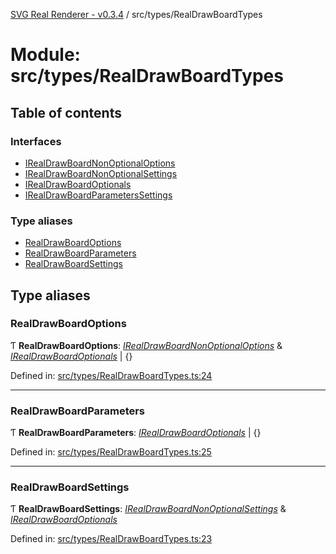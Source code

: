 [SVG Real Renderer - v0.3.4](../docs.md) / src/types/RealDrawBoardTypes

# Module: src/types/RealDrawBoardTypes

## Table of contents

### Interfaces

- [IRealDrawBoardNonOptionalOptions](../interfaces/src_types_realdrawboardtypes.irealdrawboardnonoptionaloptions.md)
- [IRealDrawBoardNonOptionalSettings](../interfaces/src_types_realdrawboardtypes.irealdrawboardnonoptionalsettings.md)
- [IRealDrawBoardOptionals](../interfaces/src_types_realdrawboardtypes.irealdrawboardoptionals.md)
- [IRealDrawBoardParametersSettings](../interfaces/src_types_realdrawboardtypes.irealdrawboardparameterssettings.md)

### Type aliases

- [RealDrawBoardOptions](src_types_realdrawboardtypes.md#realdrawboardoptions)
- [RealDrawBoardParameters](src_types_realdrawboardtypes.md#realdrawboardparameters)
- [RealDrawBoardSettings](src_types_realdrawboardtypes.md#realdrawboardsettings)

## Type aliases

### RealDrawBoardOptions

Ƭ **RealDrawBoardOptions**: [*IRealDrawBoardNonOptionalOptions*](../interfaces/src_types_realdrawboardtypes.irealdrawboardnonoptionaloptions.md) & [*IRealDrawBoardOptionals*](../interfaces/src_types_realdrawboardtypes.irealdrawboardoptionals.md) \| {}

Defined in: [src/types/RealDrawBoardTypes.ts:24](https://github.com/HarshKhandeparkar/svg-real-renderer/blob/cdeee4a/src/types/RealDrawBoardTypes.ts#L24)

___

### RealDrawBoardParameters

Ƭ **RealDrawBoardParameters**: [*IRealDrawBoardOptionals*](../interfaces/src_types_realdrawboardtypes.irealdrawboardoptionals.md) \| {}

Defined in: [src/types/RealDrawBoardTypes.ts:25](https://github.com/HarshKhandeparkar/svg-real-renderer/blob/cdeee4a/src/types/RealDrawBoardTypes.ts#L25)

___

### RealDrawBoardSettings

Ƭ **RealDrawBoardSettings**: [*IRealDrawBoardNonOptionalSettings*](../interfaces/src_types_realdrawboardtypes.irealdrawboardnonoptionalsettings.md) & [*IRealDrawBoardOptionals*](../interfaces/src_types_realdrawboardtypes.irealdrawboardoptionals.md)

Defined in: [src/types/RealDrawBoardTypes.ts:23](https://github.com/HarshKhandeparkar/svg-real-renderer/blob/cdeee4a/src/types/RealDrawBoardTypes.ts#L23)
